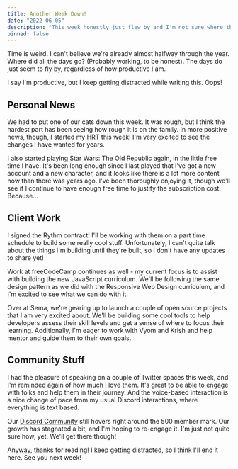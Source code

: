 ```yaml
---
title: Another Week Down!
date: "2022-06-05"
description: "This week honestly just flew by and I'm not sure where the time went."
pinned: false
---
```


Time is weird. I can't believe we're already almost halfway through the year. Where did all the days go? (Probably working, to be honest). The days do just seem to fly by, regardless of how productive I am.

I say I'm productive, but I keep getting distracted while writing this. Oops!

## Personal News

We had to put one of our cats down this week. It was rough, but I think the hardest part has been seeing how rough it is on the family. In more positive news, though, I started my HRT this week! I'm very excited to see the changes I have wanted for years.

I also started playing Star Wars: The Old Republic again, in the little free time I have. It's been long enough since I last played that I've got a new account and a new character, and it looks like there is a lot more content now than there was years ago. I've been thoroughly enjoying it, though we'll see if I continue to have enough free time to justify the subscription cost. Because...

## Client Work

I signed the Rythm contract! I'll be working with them on a part time schedule to build some really cool stuff. Unfortunately, I can't quite talk about the things I'm building until they're built, so I don't have any updates to share yet!

Work at freeCodeCamp continues as well - my current focus is to assist with building the new JavaScript curriculum. We'll be following the same design pattern as we did with the Responsive Web Design curriculum, and I'm excited to see what we can do with it.

Over at Sema, we're gearing up to launch a couple of open source projects that I am very excited about. We'll be building some cool tools to help developers assess their skill levels and get a sense of where to focus their learning. Additionally, I'm eager to work with Vyom and Krish and help mentor and guide them to their own goals.

## Community Stuff

I had the pleasure of speaking on a couple of Twitter spaces this week, and I'm reminded again of how much I love them. It's great to be able to engage with folks and help them in their journey. And the voice-based interaction is a nice change of pace from my usual Discord interactions, where everything is text based.

Our [Discord Community](https://chat.nhcarrigan.com) still hovers right around the 500 member mark. Our growth has stagnated a bit, and I'm hoping to re-engage it. I'm just not quite sure how, yet. We'll get there though!

Anyway, thanks for reading! I keep getting distracted, so I think I'll end it here. See you next week!

